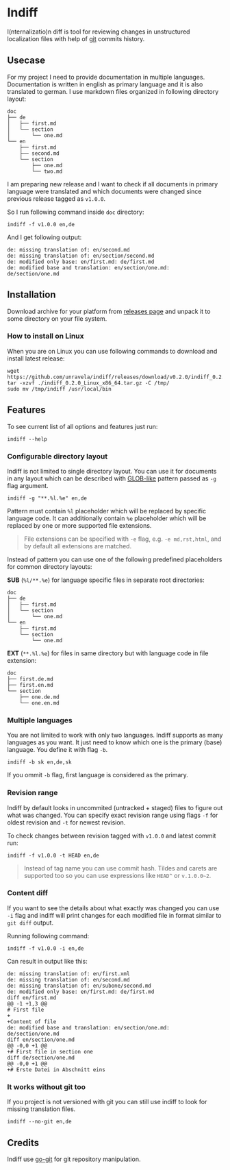 # Indiff

I(nternalizatio)n diff is tool for reviewing changes in unstructured localization files with help of [git](https://git-scm.com/) commits history.

## Usecase

For my project I need to provide documentation in multiple languages. Documentation is written in english as primary language and it is also translated to german. I use markdown files organized in following directory layout:

    doc
    ├── de
    │   ├── first.md
    │   └── section
    │       └── one.md
    └── en
        ├── first.md
        ├── second.md
        └── section
            ├── one.md
            └── two.md

I am preparing new release and I want to check if all documents in primary language were translated and which documents were changed since previous release tagged as `v1.0.0`.

So I run following command inside `doc` directory:

    indiff -f v1.0.0 en,de

And I get following output:

    de: missing translation of: en/second.md
    de: missing translation of: en/section/second.md
    de: modified only base: en/first.md: de/first.md
    de: modified base and translation: en/section/one.md: de/section/one.md
         
## Installation

Download archive for your platform from [releases page](https://github.com/unravela/indiff/releases/latest) and unpack it to some directory on your file system.

### How to install on Linux

When you are on Linux you can use following commands to download and install latest release:

    wget https://github.com/unravela/indiff/releases/download/v0.2.0/indiff_0.2.0_Linux_x86_64.tar.gz
    tar -xzvf ./indiff_0.2.0_Linux_x86_64.tar.gz -C /tmp/
    sudo mv /tmp/indiff /usr/local/bin


## Features

To see current list of all options and features just run:

    indiff --help

### Configurable directory layout

Indiff is not limited to single directory layout. You can use it for documents in any layout which can be described with [GLOB-like](http://tldp.org/LDP/GNU-Linux-Tools-Summary/html/x11655.htm) pattern passed as `-g` flag argument.

    indiff -g "**.%l.%e" en,de

Pattern must contain `%l` placeholder which will be replaced by specific language code. It can additionally contain `%e` placeholder which will be replaced by one or more supported file extensions.

>File extensions can be specified with `-e` flag, e.g. `-e md,rst,html`, and by default all extensions are matched.

Instead of pattern you can use one of the following predefined placeholders for common directory layouts:

**SUB** (`%l/**.%e`) for language specific files in separate root directories:

    doc
    ├── de
    │   ├── first.md
    │   └── section
    │       └── one.md
    └── en
        ├── first.md
        └── section
            └── one.md

**EXT** (`**.%l.%e`) for files in same directory but with language code in file extension:

    doc
    ├── first.de.md
    ├── first.en.md
    └── section
        ├── one.de.md
        └── one.en.md
    
### Multiple languages

You are not limited to work with only two languages. Indiff supports as many languages as you want. It just need to know which one is the primary (base) language. You define it with flag `-b`.

    indiff -b sk en,de,sk

If you ommit `-b` flag, first language is considered as the primary.

### Revision range

Indiff by default looks in uncommited (untracked + staged) files to figure out what was changed. You can specify exact revision range using flags `-f` for oldest revision and `-t` for newest revision.

To check changes between revision tagged with `v1.0.0` and latest commit run:

    indiff -f v1.0.0 -t HEAD en,de

> Instead of tag name you can use commit hash. Tildes and carets are supported too so you can use expressions like `HEAD^` or `v.1.0.0~2`.

### Content diff

If you want to see the details about what exactly was changed you can use `-i` flag and indiff will print changes for each modified file in format similar to `git diff` output.

Running following command:
    
    indiff -f v1.0.0 -i en,de

Can result in output like this:

    de: missing translation of: en/first.xml
    de: missing translation of: en/second.md
    de: missing translation of: en/subone/second.md
    de: modified only base: en/first.md: de/first.md
    diff en/first.md
    @@ -1 +1,3 @@
    # First file
    +
    +Content of file
    de: modified base and translation: en/section/one.md: de/section/one.md
    diff en/section/one.md
    @@ -0,0 +1 @@
    +# First file in section one
    diff de/section/one.md
    @@ -0,0 +1 @@
    +# Erste Datei in Abschnitt eins


### It works without git too

If you project is not versioned with git you can still use indiff to look for missing translation files.

    indiff --no-git en,de 

## Credits

Indiff use [go-git](https://github.com/go-git/go-git) for git repository manipulation.
